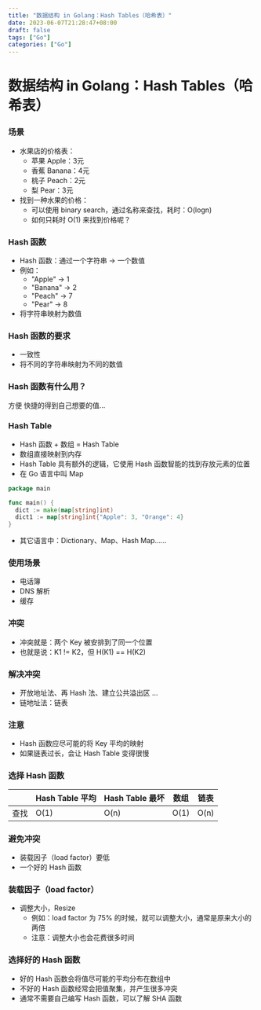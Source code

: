 ```yaml
---
title: "数据结构 in Golang：Hash Tables（哈希表）"
date: 2023-06-07T21:28:47+08:00
draft: false
tags: ["Go"]
categories: ["Go"]
---
```


# 数据结构 in Golang：Hash Tables（哈希表）

### 场景

- 水果店的价格表：
  - 苹果 Apple：3元
  - 香蕉 Banana：4元
  - 桃子 Peach：2元
  - 梨 Pear：3元
- 找到一种水果的价格：
  - 可以使用 binary search，通过名称来查找，耗时：O(logn)
  - 如何只耗时 O(1) 来找到价格呢？

### Hash 函数

- Hash 函数：通过一个字符串 -> 一个数值
- 例如：
  - "Apple"  ->  1
  - "Banana"  -> 2
  - "Peach"  ->  7
  - "Pear"  -> 8
- 将字符串映射为数值

### Hash 函数的要求

- 一致性
- 将不同的字符串映射为不同的数值

### Hash 函数有什么用？

方便 快捷的得到自己想要的值...

### Hash Table

- Hash 函数 + 数组 = Hash Table
- 数组直接映射到内存
- Hash Table 具有额外的逻辑，它使用 Hash 函数智能的找到存放元素的位置
- 在 Go 语言中叫 Map

```go
package main

func main() {
  dict := make(map[string]int)
  dict1 := map[string]int{"Apple": 3, "Orange": 4}
}
```

- 其它语言中：Dictionary、Map、Hash Map......

### 使用场景

- 电话簿
- DNS 解析
- 缓存

### 冲突

- 冲突就是：两个 Key 被安排到了同一个位置
- 也就是说：K1 != K2，但 H(K1) == H(K2)

### 解决冲突

- 开放地址法、再 Hash 法、建立公共溢出区 ...
- 链地址法：链表

### 注意

- Hash 函数应尽可能的将 Key 平均的映射
- 如果链表过长，会让 Hash Table 变得很慢

### 选择 Hash 函数

|      | Hash Table 平均 | Hash Table 最坏 | 数组 | 链表 |
| ---- | --------------- | --------------- | ---- | ---- |
| 查找 | O(1)            | O(n)            | O(1) | O(n) |

### 避免冲突

- 装载因子（load factor）要低
- 一个好的 Hash 函数

### 装载因子（load factor）

- 调整大小，Resize
  - 例如：load factor 为 75% 的时候，就可以调整大小，通常是原来大小的两倍
  - 注意：调整大小也会花费很多时间

### 选择好的 Hash 函数

- 好的 Hash 函数会将值尽可能的平均分布在数组中
- 不好的 Hash 函数经常会把值聚集，并产生很多冲突
- 通常不需要自己编写 Hash 函数，可以了解 SHA 函数
